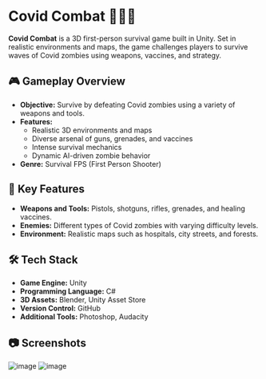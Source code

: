 # Covid Combat 🧟‍♂️💉

**Covid Combat** is a 3D first-person survival game built in Unity. Set in realistic environments and maps, the game challenges players to survive waves of Covid zombies using weapons, vaccines, and strategy.

## 🎮 Gameplay Overview

- **Objective:** Survive by defeating Covid zombies using a variety of weapons and tools.
- **Features:**
  - Realistic 3D environments and maps
  - Diverse arsenal of guns, grenades, and vaccines
  - Intense survival mechanics
  - Dynamic AI-driven zombie behavior
- **Genre:** Survival FPS (First Person Shooter)

## 🚀 Key Features

- **Weapons and Tools:** Pistols, shotguns, rifles, grenades, and healing vaccines.
- **Enemies:** Different types of Covid zombies with varying difficulty levels.
- **Environment:** Realistic maps such as hospitals, city streets, and forests.

## 🛠️ Tech Stack

- **Game Engine:** Unity
- **Programming Language:** C#
- **3D Assets:** Blender, Unity Asset Store
- **Version Control:** GitHub
- **Additional Tools:** Photoshop, Audacity

## 📷 Screenshots 

![image](https://github.com/user-attachments/assets/cea8745a-f4d3-48d1-9846-1fdebbc850d0)
![image](https://github.com/user-attachments/assets/2e5aa0fe-0ada-40f7-8e90-933826e964f7)




